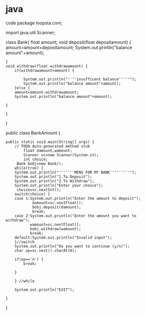 # java
code
package loopsta.com;

import java.util.Scanner;

class Bank{
	float amount;
	void deposit(float depositamount) {
		amount=amount+depositamount;
		System.out.println("balance amount"+amount);
		
	}
	void withdraw(float withdrawamount) {
		if(withdrawamount>amount) {

			System.out.println("''''insufficent balance'''''");
			System.out.println("balance amount"+amount);
		}else {
		amount=amount-withdrawamount;
		System.out.println("balance amount"+amount);
	
	}
		
	}
	
}

public class BankAmount {

	public static void main(String[] args) {
		// TODO Auto-generated method stub
            float damount,wamount;
            Scanner sc=new Scanner(System.in);
            int choice;
   		 Bank bobj=new Bank();
   		while(true) {
   		System.out.println("'''''''MENU FOR MY BANK'''''''''");
   		System.out.println("1.To Deposit");
   		System.out.println("2.To Withdraw");
   		System.out.println("Enter your choice");
   		 choice=sc.nextInt();
   		switch(choice) {
   		case 1:System.out.println("Enter the amount to deposit");
   		        damount=sc.nextFloat();
   		        bobj.deposit(damount);
   		        break;
   		case 2:System.out.println("Enter the amount you want to withdraw");
   		       wamount=sc.nextFloat();
   		       bobj.withdraw(wamount);
   		       break;
   		default:System.out.println("Invalid input");
   		}//switch
   		System.out.println("Do you want to continue (y/n)");
   		char op=sc.next().charAt(0);
   	    
   		if(op=='n') {
   			break;

   		}
   		
   		} //while
   		
   		System.out.println("EXIT");
   		
	}

}

